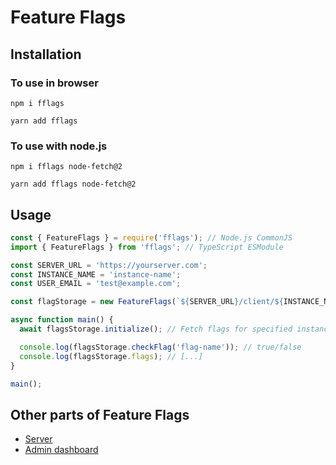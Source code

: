 # Feature Flags

## Installation

### To use in browser

```
npm i fflags
```

```
yarn add fflags
```

### To use with node.js

```
npm i fflags node-fetch@2
```

```
yarn add fflags node-fetch@2
```

## Usage

```js
const { FeatureFlags } = require('fflags'); // Node.js CommonJS
import { FeatureFlags } from 'fflags'; // TypeScript ESModule

const SERVER_URL = 'https://yourserver.com';
const INSTANCE_NAME = 'instance-name';
const USER_EMAIL = 'test@example.com';

const flagStorage = new FeatureFlags(`${SERVER_URL}/client/${INSTANCE_NAME}/${USER_EMAIL}`);

async function main() {
  await flagsStorage.initialize(); // Fetch flags for specified instance and email

  console.log(flagsStorage.checkFlag('flag-name')); // true/false
  console.log(flagsStorage.flags); // [...]
}

main();
```

## Other parts of Feature Flags

- [Server](https://github.com/kliuiev-io/feature-flags/tree/master/server)
- [Admin dashboard](https://github.com/kliuiev-io/feature-flags/tree/master/client)
